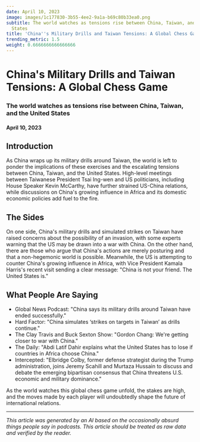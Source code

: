 ```yaml
---
date: April 10, 2023
image: images/1c177830-3b55-4ee2-9a1a-b69c80b33ea0.png
subtitle: The world watches as tensions rise between China, Taiwan, and the United
  States
title: 'China''s Military Drills and Taiwan Tensions: A Global Chess Game'
trending_metric: 1.5
weight: 0.6666666666666666
---
```

# China's Military Drills and Taiwan Tensions: A Global Chess Game
### The world watches as tensions rise between China, Taiwan, and the United States
#### April 10, 2023
## Introduction
As China wraps up its military drills around Taiwan, the world is left to ponder the implications of these exercises and the escalating tensions between China, Taiwan, and the United States. High-level meetings between Taiwanese President Tsai Ing-wen and US politicians, including House Speaker Kevin McCarthy, have further strained US-China relations, while discussions on China's growing influence in Africa and its domestic economic policies add fuel to the fire.

## The Sides
On one side, China's military drills and simulated strikes on Taiwan have raised concerns about the possibility of an invasion, with some experts warning that the US may be drawn into a war with China. On the other hand, there are those who argue that China's actions are merely posturing and that a non-hegemonic world is possible. Meanwhile, the US is attempting to counter China's growing influence in Africa, with Vice President Kamala Harris's recent visit sending a clear message: "China is not your friend. The United States is."

## What People Are Saying
- Global News Podcast: "China says its military drills around Taiwan have ended successfully."
- Hard Factor: "China simulates ‘strikes on targets in Taiwan’ as drills continue."
- The Clay Travis and Buck Sexton Show: "Gordon Chang: We're getting closer to war with China."
- The Daily: "Abdi Latif Dahir explains what the United States has to lose if countries in Africa choose China."
- Intercepted: "Elbridge Colby, former defense strategist during the Trump administration, joins Jeremy Scahill and Murtaza Hussain to discuss and debate the emerging bipartisan consensus that China threatens U.S. economic and military dominance."

As the world watches this global chess game unfold, the stakes are high, and the moves made by each player will undoubtedly shape the future of international relations.

 --- 

*This article was generated by an AI based on the occasionally absurd things people say in podcasts. This article should be treated as raw data and verified by the reader.*